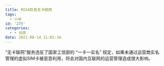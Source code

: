 ```yaml
---
title: MIX4防丢无卡联网
tags:
  - 小米
id: '275'
categories:
  - - 动态
date: 2021-08-14 11:02:34
---
```


“无卡联网”服务违反了国家工信部的 “一卡一实名” 规定，如果未通过运营商实名管理的虚拟SIM卡被恶意利用，将会对国内互联网的运营管理造成很大影响。